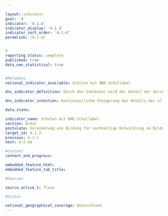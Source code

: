 ```yaml
---

layout: indicator        
goal: '4'        
indicator: '4.1.d'        
indicator_display: '4.1.d'        
indicator_sort_order: '4-1-d'        
permalink: /4-1-d/        


#
reporting_status: complete        
published: true        
data_non_statistical: true        


#Metadata        
national_indicator_available: Schulen mit BNE-Schullabel      

dns_indicator_definition: Durch den Indikator wird der Anteil der durch BNE-Schullabel auszeichneten Schulen in Deutschland an der Gesamtzahl der allgemein- und berufsbildenden Schulen dargestellt. Der Indikator bildet das besondere Engagement der Schulen für eine Verankerung von Bildung für nachhaltige Entwicklung (BNE) im Unterricht, in der Schulentwicklung sowie in der Schule als Ganzes ab.

dns_indicator_intention: Kontinuierliche Steigerung des Anteils der allgemein- und berufsbildenden Schulen mit BNE-Schullabel an der Gesamtzahl der Schulen.   

data_state:       

indicator_name: Schulen mit BNE-Schullabel         
section: Armut        
postulate: Verankerung von Bildung für nachhaltige Entwicklung im Bildungssystem vorantreiben       
target_id: 4.1.3        
previous: 4-1-c       
next: 4-2-ab        

#content         
content_and_progress:        

embedded_feature_html:
embedded_feature_tab_title:        

#Sources        

source_active_1: flase

#Status        

national_geographical_coverage: Deutschland               
---
```

